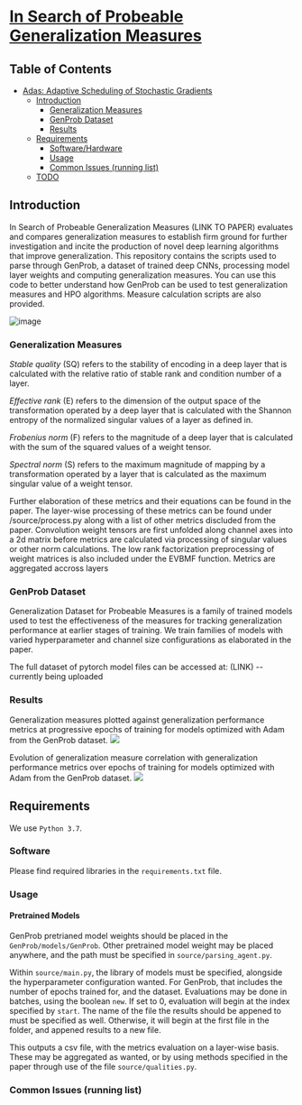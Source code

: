 # [In Search of Probeable Generalization Measures]() #

## Table of Contents ##
- [Adas: Adaptive Scheduling of Stochastic Gradients](#adas--adaptive-scheduling-of-stochastic-gradients)
  * [Introduction](#introduction)
    + [Generalization Measures](#gmeasures)
    + [GenProb Dataset](#genprob)
    + [Results](#results)
  * [Requirements](#requirements)
    + [Software/Hardware](#software-hardware)
    + [Usage](#usage)
    + [Common Issues (running list)](#common-issues--running-list-)
  * [TODO](#todo)

## Introduction ##
In Search of Probeable Generalization Measures (LINK TO PAPER) evaluates and compares generalization measures to establish firm ground for further investigation and incite the production of novel deep learning algorithms that improve generalization. This repository contains the scripts used to parse through GenProb, a dataset of trained deep CNNs, processing model layer weights and computing generalization measures. You can use this code to better understand how GenProb can be used to test generalization measures and HPO algorithms. Measure calculation scripts are also provided.

![image](https://user-images.githubusercontent.com/77180677/137248344-66d65abf-0a94-4b43-a269-b9f2b6c78e12.png)

### Generalization Measures ###
*Stable quality* (SQ) refers to the stability of encoding in a deep layer that is calculated with the relative ratio of stable rank and condition number of a layer. 

*Effective rank* (E) refers to the dimension of the output space of the transformation operated by a deep layer that is calculated with the Shannon entropy of the normalized singular values of a layer as defined in.

*Frobenius norm* (F) refers to the magnitude of a deep layer that is calculated with the sum of the squared values of a weight tensor.

*Spectral norm* (S) refers to the maximum magnitude of mapping by a transformation operated by a layer that is calculated as the maximum singular value of a weight tensor.

Further elaboration of these metrics and their equations can be found in the paper. The layer-wise processing of these metrics can be found under /source/process.py along with a list of other metrics discluded from the paper. Convolution weight tensors are first unfolded along channel axes into a 2d matrix before metrics are calculated via processing of singular values or other norm calculations. The low rank factorization preprocessing of weight matrices is also included under the EVBMF function. Metrics are aggregated accross layers 

### GenProb Dataset ###
Generalization Dataset for Probeable Measures is a family of trained models used to test the effectiveness of the measures for tracking generalization performance at earlier stages of training. We train families of models with varied hyperparameter and channel size configurations as elaborated in the paper.

The full dataset of pytorch model files can be accessed at: (LINK) --currently being uploaded

### Results ###
Generalization measures plotted against generalization performance metrics at progressive epochs of training for models optimized with Adam from the GenProb dataset.
<img src="https://user-images.githubusercontent.com/44271301/136673234-bc5e6f4b-0375-4f50-a4ba-95e0653dcbda.png">

Evolution of generalization measure correlation with generalization performance metrics over epochs of training for models optimized with Adam from the GenProb dataset.
<img src="https://user-images.githubusercontent.com/44271301/136673243-6ef7016b-5e39-4ffd-8a86-d222f3c2faed.png">

## Requirements ##
We use `Python 3.7`.

### Software ###
Please find required libraries in the `requirements.txt` file.

### Usage ###
#### Pretrained Models ####
GenProb pretrianed model weights should be placed in the `GenProb/models/GenProb`. Other pretrained model weight may be placed anywhere, and the path must be specified in `source/parsing_agent.py`.

Within `source/main.py`, the library of models must be specified, alongside the hyperparameter configuration wanted. For GenProb, that includes the number of epochs trained for, and the dataset. Evaluations may be done in batches, using the boolean `new`. If set to 0, evaluation will begin at the index specified by `start`. The name of the file the results should be appened to must be specified as well. Otherwise, it will begin at the first file in the folder, and appened results to a new file.

This outputs a csv file, with the metrics evaluation on a layer-wise basis. These may be aggregated as wanted, or by using methods specified in the paper through use of the file `source/qualities.py`.

### Common Issues (running list) ###
